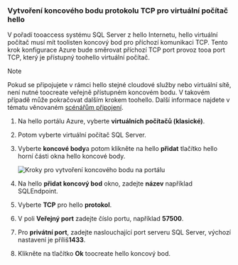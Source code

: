 ### <a name="create-a-tcp-endpoint-for-hello-virtual-machine"></a>Vytvoření koncového bodu protokolu TCP pro virtuální počítač hello
V pořadí tooaccess systému SQL Server z hello Internetu, hello virtuální počítač musí mít toolisten koncový bod pro příchozí komunikaci TCP. Tento krok konfigurace Azure bude směrovat příchozí TCP port provoz tooa port TCP, který je přístupný toohello virtuální počítač.

> [!NOTE]
> Pokud se připojujete v rámci hello stejné cloudové služby nebo virtuální sítě, není nutné toocreate veřejně přístupném koncovém bodu. V takovém případě může pokračovat dalším krokem toohello. Další informace najdete v tématu věnovaném [scénářům připojení](../articles/virtual-machines/windows/sqlclassic/virtual-machines-windows-classic-sql-connect.md#connection-scenarios).
> 
> 

1. Na hello portálu Azure, vyberte **virtuálních počítačů (klasické)**.
2. Potom vyberte virtuální počítač SQL Server.
3. Vyberte **koncové body**a potom klikněte na hello **přidat** tlačítko hello horní části okna hello koncové body.
   
    ![Kroky pro vytvoření koncového bodu na portálu](./media/virtual-machines-sql-server-connection-steps/portal-endpoint-creation.png)
4. Na hello **přidat koncový bod** okno, zadejte **název** například SQLEndpoint.
5. Vyberte **TCP** pro hello **protokol**.
6. V poli **Veřejný port** zadejte číslo portu, například **57500**.
7. Pro **privátní port**, zadejte naslouchající port serveru SQL Server, výchozí nastavení je příliš**1433**.
8. Klikněte na tlačítko **Ok** toocreate hello koncový bod.


